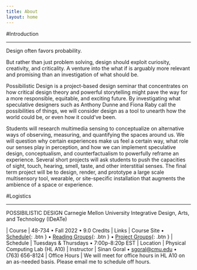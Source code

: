 ```yaml
---
title: About
layout: home
---
```


#Introduction

---

Design often favors probability.

But rather than just problem solving, design should exploit curiosity, creativity, and criticality. A venture into the what if is arguably more relevant and promising than an investigation of what should be.

Possibilistic Design is a project-based design seminar that concentrates on how critical design theory and powerful storytelling might pave the way for a more responsible, equitable, and exciting future. By investigating what speculative designers such as Anthony Dunne and Fiona Raby call the possibilities of things, we will consider design as a tool to unearth how the world could be, or even how it could’ve been.

Students will research multimedia sensing to conceptualize on alternative ways of observing, measuring, and quantifying the spaces around us. We will question why certain experiences make us feel a certain way, what role our senses play in perception, and how we can implement speculative design, conceptualism, and counterfactualism to powerfully reframe an experience. Several short projects will ask students to push the capacities of sight, touch, hearing, smell, taste, and other interstitial senses. The final term project will be to design, render, and prototype a large scale multisensory tool, wearable, or site-specific installation that augments the ambience of a space or experience.

#Logistics

---

POSSIBILISTIC DESIGN
Carnegie Mellon University
Integrative Design, Arts, and Technology (IDeATe)

| Course                   | 48-734 • Fall 2022 • 9.0 Credits
| Links                    | Course Site • <span class="fs-3">[Schedule](http://example.com/){: .btn }</span> • <span class="fs-3">[Reading Groups](http://example.com/){: .btn }</span> • <span class="fs-3">[Project Groups](http://example.com/){: .btn }</span>
| Schedule                 | Tuesdays & Thursdays • 7:00p-8:20p EST
| Location                 | Physical Computing Lab (HL A10)
| Instructor               | Sinan Goral • sgoral@cmu.edu • (763) 656-8124
| Office Hours             | We will meet for office hours in HL A10 on an as-needed basis. Please email me to schedule off hours.
